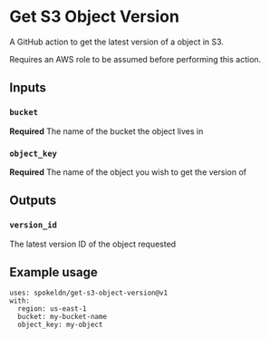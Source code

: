 # Get S3 Object Version

A GitHub action to get the latest version of a object in S3.

Requires an AWS role to be assumed before performing this action.

## Inputs

### `bucket`

**Required** The name of the bucket the object lives in

### `object_key`

**Required** The name of the object you wish to get the version of

## Outputs

### `version_id`

The latest version ID of the object requested

## Example usage

```
uses: spokeldn/get-s3-object-version@v1
with:
  region: us-east-1
  bucket: my-bucket-name
  object_key: my-object
```
